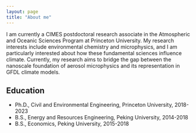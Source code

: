 ```yaml
---
layout: page
title: "About me"
---
```


I am currently a CIMES postdoctoral research associate in the Atmospheric and Oceanic Sciences Program at Princeton University. My research interests include environmental chemistry and microphysics, and I am particularly interested about how these fundamental sciences influence climate. Currently, my research aims to bridge the gap between the nanoscale foundation of aerosol microphysics and its representation in GFDL climate models.

## Education
- Ph.D., Civil and Environmental Engineering, Princeton University, 2018-2023
- B.S., Energy and Resources Engineering, Peking University, 2014-2018
- B.S., Economics, Peking University, 2015-2018




